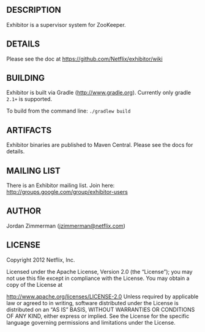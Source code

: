 ## DESCRIPTION
Exhibitor is a supervisor system for ZooKeeper.

## DETAILS

Please see the doc at https://github.com/Netflix/exhibitor/wiki

## BUILDING

Exhibitor is built via Gradle (http://www.gradle.org). Currently only gradle `2.1+` is supported.

To build from the command line: `./gradlew build`

## ARTIFACTS

Exhibitor binaries are published to Maven Central. Please see the docs for details.

## MAILING LIST

There is an Exhibitor mailing list. Join here: http://groups.google.com/group/exhibitor-users

## AUTHOR

Jordan Zimmerman (jzimmerman@netflix.com)

## LICENSE

Copyright 2012 Netflix, Inc.

Licensed under the Apache License, Version 2.0 (the “License”); you may not use this file except in
compliance with the License. You may obtain a copy of the License at

http://www.apache.org/licenses/LICENSE-2.0
Unless required by applicable law or agreed to in writing, software distributed under the License is
distributed on an “AS IS” BASIS, WITHOUT WARRANTIES OR CONDITIONS OF ANY KIND, either express or
implied. See the License for the specific language governing permissions and limitations under the
License.
